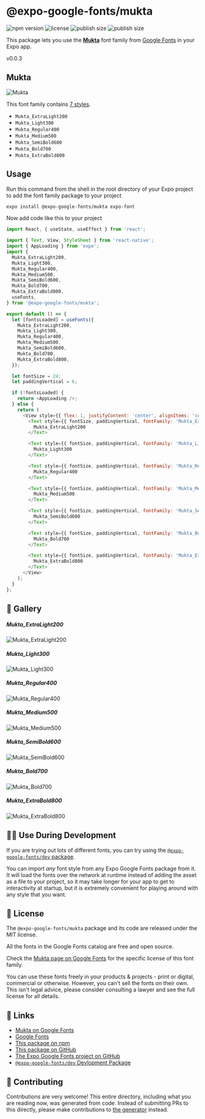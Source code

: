 # @expo-google-fonts/mukta

![npm version](https://flat.badgen.net/npm/v/@expo-google-fonts/mukta)
![license](https://flat.badgen.net/github/license/expo/google-fonts)
![publish size](https://flat.badgen.net/packagephobia/install/@expo-google-fonts/mukta)
![publish size](https://flat.badgen.net/packagephobia/publish/@expo-google-fonts/mukta)

This package lets you use the [**Mukta**](https://fonts.google.com/specimen/Mukta) font family from [Google Fonts](https://fonts.google.com/) in your Expo app.

v0.0.3

## Mukta

![Mukta](./font-family.png)

This font family contains [7 styles](#-gallery).

- `Mukta_ExtraLight200`
- `Mukta_Light300`
- `Mukta_Regular400`
- `Mukta_Medium500`
- `Mukta_SemiBold600`
- `Mukta_Bold700`
- `Mukta_ExtraBold800`

## Usage

Run this command from the shell in the root directory of your Expo project to add the font family package to your project
```sh
expo install @expo-google-fonts/mukta expo-font
```

Now add code like this to your project
```js
import React, { useState, useEffect } from 'react';

import { Text, View, StyleSheet } from 'react-native';
import { AppLoading } from 'expo';
import {
  Mukta_ExtraLight200,
  Mukta_Light300,
  Mukta_Regular400,
  Mukta_Medium500,
  Mukta_SemiBold600,
  Mukta_Bold700,
  Mukta_ExtraBold800,
  useFonts,
} from '@expo-google-fonts/mukta';

export default () => {
  let [fontsLoaded] = useFonts({
    Mukta_ExtraLight200,
    Mukta_Light300,
    Mukta_Regular400,
    Mukta_Medium500,
    Mukta_SemiBold600,
    Mukta_Bold700,
    Mukta_ExtraBold800,
  });

  let fontSize = 24;
  let paddingVertical = 6;

  if (!fontsLoaded) {
    return <AppLoading />;
  } else {
    return (
      <View style={{ flex: 1, justifyContent: 'center', alignItems: 'center' }}>
        <Text style={{ fontSize, paddingVertical, fontFamily: 'Mukta_ExtraLight200' }}>
          Mukta_ExtraLight200
        </Text>

        <Text style={{ fontSize, paddingVertical, fontFamily: 'Mukta_Light300' }}>
          Mukta_Light300
        </Text>

        <Text style={{ fontSize, paddingVertical, fontFamily: 'Mukta_Regular400' }}>
          Mukta_Regular400
        </Text>

        <Text style={{ fontSize, paddingVertical, fontFamily: 'Mukta_Medium500' }}>
          Mukta_Medium500
        </Text>

        <Text style={{ fontSize, paddingVertical, fontFamily: 'Mukta_SemiBold600' }}>
          Mukta_SemiBold600
        </Text>

        <Text style={{ fontSize, paddingVertical, fontFamily: 'Mukta_Bold700' }}>
          Mukta_Bold700
        </Text>

        <Text style={{ fontSize, paddingVertical, fontFamily: 'Mukta_ExtraBold800' }}>
          Mukta_ExtraBold800
        </Text>
      </View>
    );
  }
};

```

## 🔡 Gallery

##### Mukta_ExtraLight200
![Mukta_ExtraLight200](./4a09d53371d63ff1a2007025ba620e2d49a10d6fa1cfd9771079b881fb10260b.ttf.png)

##### Mukta_Light300
![Mukta_Light300](./afd7468706fa0ed52e0b848541b4e7443296d0e40213e7903e1d85de5b78c259.ttf.png)

##### Mukta_Regular400
![Mukta_Regular400](./7a26594f60f0a156f11685565fac877993f2081741d7eafc7a67d82010f730f8.ttf.png)

##### Mukta_Medium500
![Mukta_Medium500](./a8691ddcdc7892d423b4906d2316da09de32309d3d68b21b5d3d640e28901896.ttf.png)

##### Mukta_SemiBold600
![Mukta_SemiBold600](./7d8e1e1ee78a611bd420d3ad4fb7812e49164acc68f473ee133666fe5376d477.ttf.png)

##### Mukta_Bold700
![Mukta_Bold700](./e6fcac27938712ebc52654eee052ffee3cb5608feef54db55a22964fe8c7d974.ttf.png)

##### Mukta_ExtraBold800
![Mukta_ExtraBold800](./861cea1030f95eb8f746e95524c8440b56afdd6606e07782193fe436cc52f46b.ttf.png)


## 👩‍💻 Use During Development

If you are trying out lots of different fonts, you can try using the [`@expo-google-fonts/dev` package](https://github.com/expo/google-fonts/tree/master/font-packages/dev#readme).

You can import *any* font style from any Expo Google Fonts package from it. It will load the fonts
over the network at runtime instead of adding the asset as a file to your project, so it may take longer
for your app to get to interactivity at startup, but it is extremely convenient
for playing around with any style that you want.

## 📖 License

The `@expo-google-fonts/mukta` package and its code are released under the MIT license.

All the fonts in the Google Fonts catalog are free and open source.

Check the [Mukta page on Google Fonts](https://fonts.google.com/specimen/Mukta) for the specific license of this font family.

You can use these fonts freely in your products & projects - print or digital, commercial or otherwise. However, you can't sell the fonts on their own. This isn't legal advice, please consider consulting a lawyer and see the full license for all details.

## 🔗 Links

- [Mukta on Google Fonts](https://fonts.google.com/specimen/Mukta)
- [Google Fonts](https://fonts.google.com/)
- [This package on npm](https://www.npmjs.com/package/@expo-google-fonts/mukta)
- [This package on GitHub](https://github.com/expo/google-fonts/tree/master/font-packages/mukta)
- [The Expo Google Fonts project on GitHub](https://github.com/expo/google-fonts)
- [`@expo-google-fonts/dev` Devlopment Package](https://github.com/expo/google-fonts/tree/master/font-packages/dev)


## 🤝 Contributing

Contributions are very welcome! This entire directory, including what you are reading now, was generated from code. Instead of submitting PRs to this directly, please make contributions to [the generator](https://github.com/expo/google-fonts/tree/master/packages/generator) instead.
